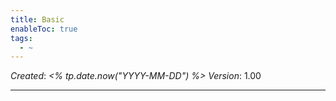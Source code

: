 ```yaml
---
title: Basic
enableToc: true
tags:
  - ~
---
```


*Created*: *\<% tp.date.now("YYYY-MM-DD") %>*
*Version*: 1.00

---
